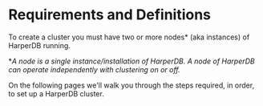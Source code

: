 # Requirements and Definitions

To create a cluster you must have two or more nodes\* (aka instances) of HarperDB running.

\*_A node is a single instance/installation of HarperDB. A node of HarperDB can operate independently with clustering on or off._

On the following pages we'll walk you through the steps required, in order, to set up a HarperDB cluster.
